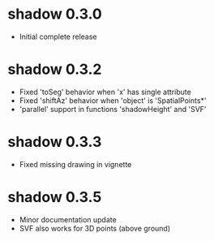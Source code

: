 # shadow 0.3.0

* Initial complete release

# shadow 0.3.2

* Fixed 'toSeg' behavior when 'x' has single attribute 
* Fixed 'shiftAz' behavior when 'object' is 'SpatialPoints*' 
* 'parallel' support in functions 'shadowHeight' and 'SVF'

# shadow 0.3.3

* Fixed missing drawing in vignette

# shadow 0.3.5

* Minor documentation update
* SVF also works for 3D points (above ground)

